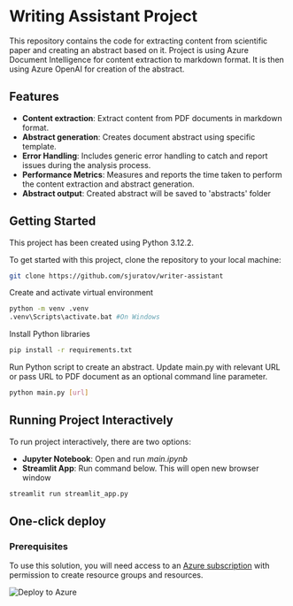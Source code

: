 # Writing Assistant Project

This repository contains the code for extracting content from scientific paper and creating an abstract based on it. Project is using Azure Document Intelligence for content extraction to markdown format. It is then using Azure OpenAI for creation of the abstract.

## Features

- **Content extraction**: Extract content from PDF documents in markdown format.
- **Abstract generation**: Creates document abstract using specific template.
- **Error Handling**: Includes generic error handling to catch and report issues during the analysis process.
- **Performance Metrics**: Measures and reports the time taken to perform the content extraction and abstract generation.
- **Abstract output**: Created abstract will be saved to 'abstracts' folder

## Getting Started

This project has been created using Python 3.12.2.

To get started with this project, clone the repository to your local machine:

```bash
git clone https://github.com/sjuratov/writer-assistant
```

Create and activate virtual environment

```bash
python -m venv .venv
.venv\Scripts\activate.bat #On Windows
```

Install Python libraries

```bash
pip install -r requirements.txt
```

Run Python script to create an abstract. Update main.py with relevant URL or pass URL to PDF document as an optional command line parameter.

```bash
python main.py [url]
```

## Running Project Interactively 

To run project interactively, there are two options:

- **Jupyter Notebook**: Open and run *main.ipynb*
- **Streamlit App**: Run command below. This will open new browser window

```bash
streamlit run streamlit_app.py
```

## One-click deploy

### Prerequisites

To use this solution, you will need access to an [Azure subscription](https://azure.microsoft.com/free/) with permission to create resource groups and resources.

![Deploy to Azure](https://aka.ms/deploytoazurebutton)